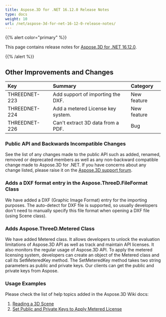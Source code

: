```yaml
---
title: Aspose.3D for .NET 16.12.0 Release Notes
type: docs
weight: 10
url: /net/aspose-3d-for-net-16-12-0-release-notes/
---
```


{{% alert color="primary" %}} 

This page contains release notes for [Aspose.3D for .NET 16.12.0](https://www.nuget.org/packages/Aspose.3D/16.12.0).

{{% /alert %}} 
## **Other Improvements and Changes**

|**Key**|**Summary**|**Category**|
| :- | :- | :- |
|THREEDNET-223|Add support of importing the DXF.|New feature|
|THREEDNET-224|Add a metered License key system.|New feature|
|THREEDNET-226|Can't extract 3D data from a PDF.|Bug|
### **Public API and Backwards Incompatible Changes**
See the list of any changes made to the public API such as added, renamed, removed or deprecated members as well as any non-backward compatible change made to Aspose.3D for .NET. If you have concerns about any change listed, please raise it on the [Aspose.3D support forum](http://www.aspose.com/community/forums/aspose.3d-product-family/535/showforum.aspx).
### **Adds a DXF format entry in the Aspose.ThreeD.FileFormat Class**
We have added a DXF (Graphic Image Format) entry for the importing purposes. The auto-detect for DXF file is supported, so usually developers don't need to manually specify this file format when opening a DXF file (using Scene class).
### **Adds Aspose.ThreeD.Metered Class**
We have added Metered class. It allows developers to unlock the evaluation limitations of Aspose.3D API as well as track and maintain API licenses. It also monitors the regular usage of Aspose.3D API. To apply the metered licensing system, developers can create an object of the Metered class and call its SetMeteredKey method. The SetMeteredKey method takes two string parameters as public and private keys. Our clients can get the public and private keys from Aspose.
### **Usage Examples**
Please check the list of help topics added in the Aspose.3D Wiki docs:

1. [Reading a 3D Scene](http://www.aspose.com/docs/display/3dnet/Create+and+Read+an+Existing+3D+Scene#CreateandReadanExisting3DScene-Readinga3DScene)
1. [Set Public and Private Keys to Apply Metered License](http://docs.asposeptyltd.com/docs/display/3dnet/Licensing#Licensing-SetPublicandPrivateKeystoApplyMeteredLicense)
